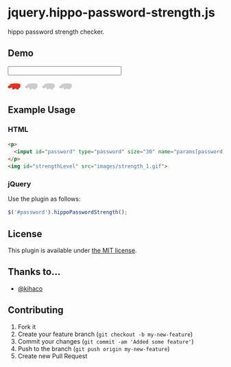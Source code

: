 jquery.hippo-password-strength.js
===============================

hippo password strength checker.

## Demo
<p>
  <input id="password" type="password" size="30" name="params[password]" value="" />
</p>
<img id="strengthLevel" src="images/strength_1.gif">
<script src="https://ajax.googleapis.com/ajax/libs/jquery/1.10.2/jquery.min.js"></script>
<script src="https://raw.github.com/kurotaky/hippo-password-strength/master/jquery.hippo-password-strength.js"></script>
<script>
$('#password').hippoPasswordStrength();
</script>

## Example Usage
### HTML

```html
<p>
  <input id="password" type="password" size="30" name="params[password]" value="" />
</p>
<img id="strengthLevel" src="images/strength_1.gif">
```

### jQuery

Use the plugin as follows:

```js
$('#password').hippoPasswordStrength();
```

## License

This plugin is available under [the MIT license](http://mths.be/mit).

## Thanks to…

* [@kihaco](http://github.com/kihaco)

## Contributing

1. Fork it
2. Create your feature branch (`git checkout -b my-new-feature`)
3. Commit your changes (`git commit -am 'Added some feature'`)
4. Push to the branch (`git push origin my-new-feature`)
5. Create new Pull Request
